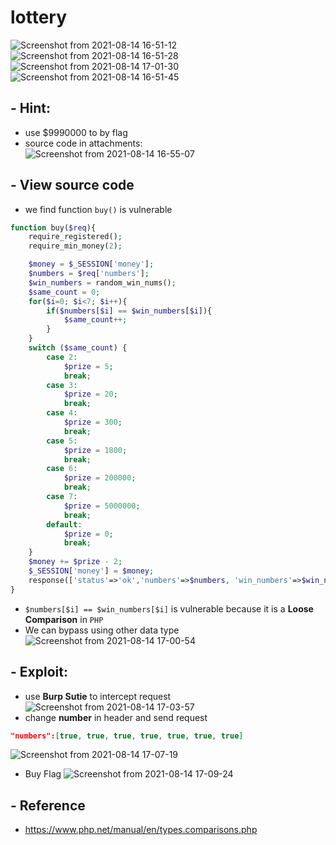 # lottery
![Screenshot from 2021-08-14 16-51-12](https://user-images.githubusercontent.com/87865134/129442199-0f834905-9966-4ccd-a838-9da0c8e0c2d5.png)
![Screenshot from 2021-08-14 16-51-28](https://user-images.githubusercontent.com/87865134/129442200-85563c53-fa22-4df4-a8fa-f01a535134fa.png)
![Screenshot from 2021-08-14 17-01-30](https://user-images.githubusercontent.com/87865134/129442450-067130ab-2ae5-4ac4-af5c-76bcabc574d3.png)
![Screenshot from 2021-08-14 16-51-45](https://user-images.githubusercontent.com/87865134/129442203-3c1c40e2-650c-4abe-b634-47758ef117bd.png)

## - Hint: 
 - use $9990000 to by flag
 - source code in attachments:   
 ![Screenshot from 2021-08-14 16-55-07](https://user-images.githubusercontent.com/87865134/129442268-6970bc52-0e8d-4af2-a4d0-3f2952375b25.png)

## - View source code
- we find function `buy()` is vulnerable
```php
function buy($req){
	require_registered();
	require_min_money(2);

	$money = $_SESSION['money'];
	$numbers = $req['numbers'];
	$win_numbers = random_win_nums();
	$same_count = 0;
	for($i=0; $i<7; $i++){
		if($numbers[$i] == $win_numbers[$i]){
			$same_count++;
		}
	}
	switch ($same_count) {
		case 2:
			$prize = 5;
			break;
		case 3:
			$prize = 20;
			break;
		case 4:
			$prize = 300;
			break;
		case 5:
			$prize = 1800;
			break;
		case 6:
			$prize = 200000;
			break;
		case 7:
			$prize = 5000000;
			break;
		default:
			$prize = 0;
			break;
	}
	$money += $prize - 2;
	$_SESSION['money'] = $money;
	response(['status'=>'ok','numbers'=>$numbers, 'win_numbers'=>$win_numbers, 'money'=>$money, 'prize'=>$prize]);
}
```
-  `$numbers[$i] == $win_numbers[$i]` is vulnerable because it is a **Loose Comparison** in `PHP`
-  We can bypass using other data type
![Screenshot from 2021-08-14 17-00-54](https://user-images.githubusercontent.com/87865134/129442437-9a059fd1-6ee9-45a9-aee8-75c01adc847a.png)

## - Exploit:
- use **Burp Sutie** to intercept request
![Screenshot from 2021-08-14 17-03-57](https://user-images.githubusercontent.com/87865134/129442511-8f33113d-1010-4b93-b6b6-bdc843923967.png)
- change **number** in header and send request
```JSON
"numbers":[true, true, true, true, true, true, true]
```
![Screenshot from 2021-08-14 17-07-19](https://user-images.githubusercontent.com/87865134/129442615-c0c8eea9-1c18-43cf-be77-aab70a005ca5.png)
- Buy Flag
![Screenshot from 2021-08-14 17-09-24](https://user-images.githubusercontent.com/87865134/129442631-20f82d32-5c61-4051-a39b-1734a63019b9.png)


## - Reference
  - https://www.php.net/manual/en/types.comparisons.php
